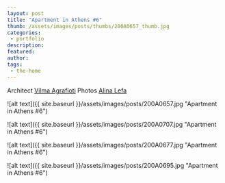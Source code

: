 ```yaml
---
layout: post
title: "Apartment in Athens #6"
thumb: /assets/images/posts/thumbs/200A0657_thumb.jpg
categories:
 - portfolio
description:
featured:
author: 
tags:
 - the-home
---
```


<p class="credits">
    <span class="title">Architect</span>
        <span class="contributor"><a href="https://www.instagram.com/vilma_agrafioti_architects/">Vilma Agrafioti</a></span>
    <span class="title">Photos</span>
        <span class="contributor"><a href="https://alinalefa.com/">Alina Lefa</a></span> 
</p>

![alt text]({{ site.baseurl }}/assets/images/posts/200A0657.jpg "Apartment in Athens #6")

![alt text]({{ site.baseurl }}/assets/images/posts/200A0707.jpg "Apartment in Athens #6")

![alt text]({{ site.baseurl }}/assets/images/posts/200A0677.jpg "Apartment in Athens #6")

![alt text]({{ site.baseurl }}/assets/images/posts/200A0695.jpg "Apartment in Athens #6")
